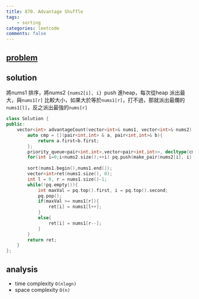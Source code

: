 ```yaml
---
title: 870. Advantage Shuffle
tags:  
    - sorting
categories: leetcode
comments: false
---
```



## [problem](https://leetcode.com/problems/advantage-shuffle/)


## solution

將nums1 排序，將nums2 `{nums2[i], i} `push 進heap，每次從heap 派出最大，與`nums1[r]` 比較大小，如果大於等於`nums1[r]`，打不過，那就派出最爛的`nums1[l]`，反之派出最強的`nums[r]`

```c++
class Solution {
public:
    vector<int> advantageCount(vector<int>& nums1, vector<int>& nums2) {
        auto cmp = [](pair<int,int> & a, pair<int,int>& b){
            return a.first<b.first;
        };
        priority_queue<pair<int,int>,vector<pair<int,int>>, decltype(cmp) > pq(cmp);
        for(int i=0;i<nums2.size();++i) pq.push(make_pair(nums2[i], i) );
        
        sort(nums1.begin(),nums1.end());
        vector<int>ret(nums1.size(), 0);
        int l = 0, r = nums1.size()-1;
        while(!pq.empty()){
            int maxVal = pq.top().first, i = pq.top().second;
            pq.pop();
            if(maxVal >= nums1[r]){
                ret[i] = nums1[l++];
            }
            else{
                ret[i] = nums1[r--];
            }
        }
        return ret;
    }
};
```

## analysis
- time complexity `O(nlogn)`
- space complexity `O(n)`